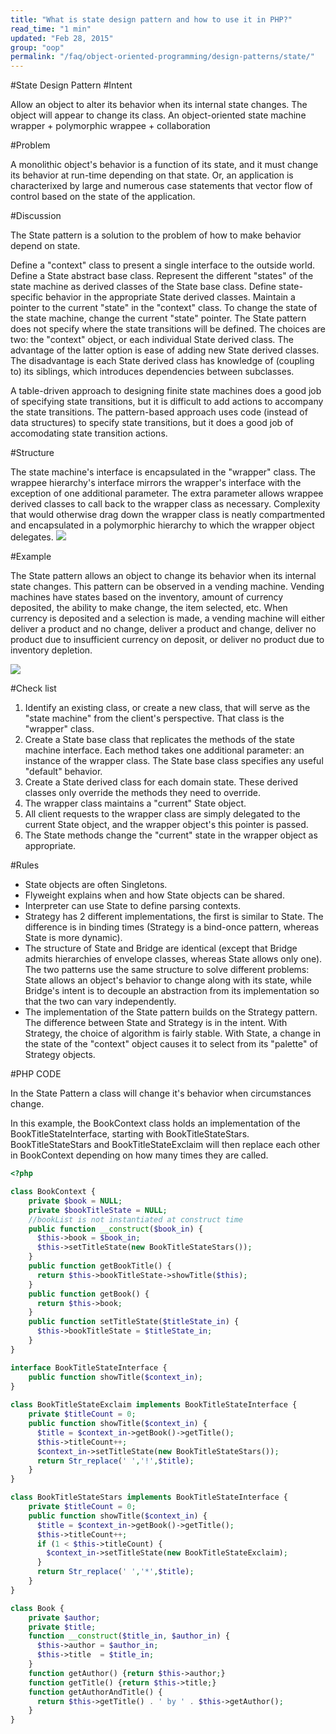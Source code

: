 ```yaml
---
title: "What is state design pattern and how to use it in PHP?"
read_time: "1 min"
updated: "Feb 28, 2015"
group: "oop"
permalink: "/faq/object-oriented-programming/design-patterns/state/"
---
```


#State Design Pattern
#Intent

Allow an object to alter its behavior when its internal state changes. The object will appear to change its class.
An object-oriented state machine
wrapper + polymorphic wrappee + collaboration

#Problem

A monolithic object's behavior is a function of its state, and it must change its behavior at run-time depending on that state. Or, an application is characterixed by large and numerous case statements that vector flow of control based on the state of the application.

#Discussion

The State pattern is a solution to the problem of how to make behavior depend on state.

Define a "context" class to present a single interface to the outside world.
Define a State abstract base class.
Represent the different "states" of the state machine as derived classes of the State base class.
Define state-specific behavior in the appropriate State derived classes.
Maintain a pointer to the current "state" in the "context" class.
To change the state of the state machine, change the current "state" pointer.
The State pattern does not specify where the state transitions will be defined. The choices are two: the "context" object, or each individual State derived class. The advantage of the latter option is ease of adding new State derived classes. The disadvantage is each State derived class has knowledge of (coupling to) its siblings, which introduces dependencies between subclasses.

A table-driven approach to designing finite state machines does a good job of specifying state transitions, but it is difficult to add actions to accompany the state transitions. The pattern-based approach uses code (instead of data structures) to specify state transitions, but it does a good job of accomodating state transition actions.

#Structure

The state machine's interface is encapsulated in the "wrapper" class. The wrappee hierarchy's interface mirrors the wrapper's interface with the exception of one additional parameter. The extra parameter allows wrappee derived classes to call back to the wrapper class as necessary. Complexity that would otherwise drag down the wrapper class is neatly compartmented and encapsulated in a polymorphic hierarchy to which the wrapper object delegates.
<img src="https://lh6.googleusercontent.com/SZDGJ3yFxb_CKTGYDmrBJ1SQMjUwVai_jspCfPJWKAU=w1206-h725-no">

#Example

The State pattern allows an object to change its behavior when its internal state changes. This pattern can be observed in a vending machine. Vending machines have states based on the inventory, amount of currency deposited, the ability to make change, the item selected, etc. When currency is deposited and a selection is made, a vending machine will either deliver a product and no change, deliver a product and change, deliver no product due to insufficient currency on deposit, or deliver no product due to inventory depletion.

<img src="https://lh6.googleusercontent.com/-fIYxLXOBc1Q/VPFc8lkDIWI/AAAAAAAACHA/0ULAmkgztK8/w1064-h676-no/State_example1-2x.png">

#Check list

1. Identify an existing class, or create a new class, that will serve as the "state machine" from the client's perspective. That class is the "wrapper" class.
2. Create a State base class that replicates the methods of the state machine interface. Each method takes one additional parameter: an instance of the wrapper class. The State base class specifies any useful "default" behavior.
3. Create a State derived class for each domain state. These derived classes only override the methods they need to override.
4. The wrapper class maintains a "current" State object.
5. All client requests to the wrapper class are simply delegated to the current State object, and the wrapper object's this pointer is passed.
6. The State methods change the "current" state in the wrapper object as appropriate.

#Rules

* State objects are often Singletons.
* Flyweight explains when and how State objects can be shared.
* Interpreter can use State to define parsing contexts.
* Strategy has 2 different implementations, the first is similar to State. The difference is in binding times (Strategy is a bind-once pattern, whereas State is more dynamic).
* The structure of State and Bridge are identical (except that Bridge admits hierarchies of envelope classes, whereas State allows only one). The two patterns use the same structure to solve different problems: State allows an object's behavior to change along with its state, while Bridge's intent is to decouple an abstraction from its implementation so that the two can vary independently.
* The implementation of the State pattern builds on the Strategy pattern. The difference between State and Strategy is in the intent. With Strategy, the choice of algorithm is fairly stable. With State, a change in the state of the "context" object causes it to select from its "palette" of Strategy objects.

#PHP CODE

In the State Pattern a class will change it's behavior when circumstances change.

In this example, the BookContext class holds an implementation of the BookTitleStateInterface, starting with BookTitleStateStars. BookTitleStateStars and BookTitleStateExclaim will then replace each other in BookContext depending on how many times they are called.

```php
<?php

class BookContext {
    private $book = NULL;
    private $bookTitleState = NULL; 
    //bookList is not instantiated at construct time
    public function __construct($book_in) {
      $this->book = $book_in;
      $this->setTitleState(new BookTitleStateStars());
    }
    public function getBookTitle() {
      return $this->bookTitleState->showTitle($this);
    }  
    public function getBook() {
      return $this->book;
    }
    public function setTitleState($titleState_in) {
      $this->bookTitleState = $titleState_in;
    }
}

interface BookTitleStateInterface {
    public function showTitle($context_in);
}
 
class BookTitleStateExclaim implements BookTitleStateInterface {
    private $titleCount = 0; 
    public function showTitle($context_in) {
      $title = $context_in->getBook()->getTitle();
      $this->titleCount++;
      $context_in->setTitleState(new BookTitleStateStars());
      return Str_replace(' ','!',$title);
    }
}

class BookTitleStateStars implements BookTitleStateInterface {
    private $titleCount = 0; 
    public function showTitle($context_in) {
      $title = $context_in->getBook()->getTitle();
      $this->titleCount++;
      if (1 < $this->titleCount) {
        $context_in->setTitleState(new BookTitleStateExclaim); 
      }
      return Str_replace(' ','*',$title);
    }
}

class Book {
    private $author;
    private $title;
    function __construct($title_in, $author_in) {
      $this->author = $author_in;
      $this->title  = $title_in;
    }
    function getAuthor() {return $this->author;}
    function getTitle() {return $this->title;}
    function getAuthorAndTitle() {
      return $this->getTitle() . ' by ' . $this->getAuthor();
    }
}
```


